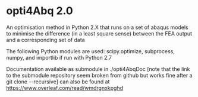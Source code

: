 # opti4Abq 2.0

An optimisation method in Python 2.X that runs on a set of abaqus models to minimise the difference (in a least square sense) between the FEA output and a corresponding set of data

The following Python modules are used: scipy.optimize, subprocess, numpy, and importlib if run with Python 2.7

Documentation available as submodule in ./opti4AbqDoc [note that the link to the submodule repository seem broken from github but works fine after a git clone --recursive] can also be found at https://www.overleaf.com/read/wmdrgnxkpghd
